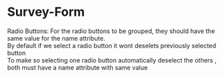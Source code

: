 # Survey-Form
Radio Buttons: For the radio buttons to be grouped, they should have the same value for the name attribute.<br>
By default if we select a radio button it wont deselets previously selected button<br>
To make so selecting one radio button automatically deselect the others , both must have a name attribute with same value
